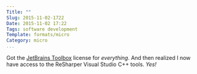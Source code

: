 ```yaml
---
Title: ""
Slug: 2015-11-02-1722
Date: 2015-11-02 17:22
Tags: software development
Template: formats/micro
Category: micro
...
```


Got the [JetBrains Toolbox] license for *everything*. And then realized I now
have access to the ReSharper Visual Studio C++ tools. *Yes!*

[JetBrains Toolbox]: https://www.jetbrains.com/store/
